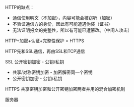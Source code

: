 HTTP的缺点：

- 通信使用明文（不加密），内容可能会被窃听（加密）
- 不验证通信方的身份，因此有可能遭遇伪装（证书）
- 无法证明报文的完整性，所以有可能已遭篡改。（中间人攻击）

HTTP+加密+认证+完整性保护 = HTTPS

HTTP先和SSL通信，再由SSL和TCP通信

SSL 公开密钥加密 - 公钥/私钥

- 共享/对称密钥加密 - 加密解密同一个密钥
- 公开密钥加密  -  公钥/私钥

HTTPS 共享密钥加密和公开密钥加密两者并用的混合加密机制



服务器